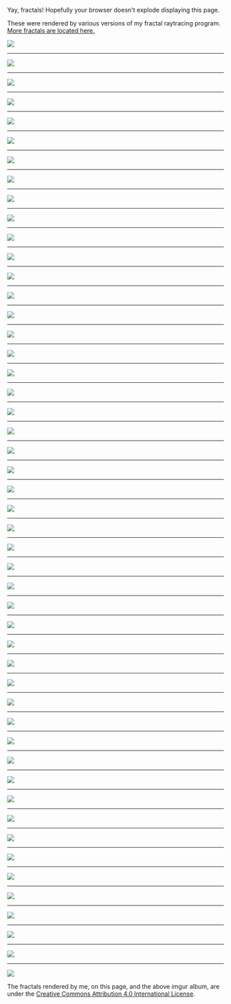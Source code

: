 Yay, fractals! Hopefully your browser doesn't explode displaying this page.

These were rendered by various versions of my fractal raytracing program. [More fractals are located here.](https://imgur.com/a/rmM4v)

[![](/image/reactor.png)](fractals/reactor.png)

---

[![](/image/aqua.png)](fractals/aqua.png)

---

[![](/image/gold_blue.png)](fractals/gold_blue.png)

---

[![](/image/gold.png)](fractals/gold.png)

---

[![](/image/electric.png)](fractals/electric.png)

---

[![](/image/glare.png)](fractals/glare.png)

---

[![](/image/icecreamscoop.png)](fractals/icecreamscoop.png)

---

[![](/image/slice.png)](fractals/slice.png)

---

[![](/image/shiny.png)](fractals/shiny.png)

---

[![](/image/arch_canyon.png)](fractals/arch_canyon.png)

---

[![](/image/aesthetic.png)](fractals/aesthetic.png)

---

[![](/image/rail.png)](fractals/rail.png)

---

[![](/image/angle.png)](fractals/angle.png)

---

[![](/image/bridge.png)](fractals/bridge.png)

---

[![](/image/burst.png)](fractals/burst.png)

---

[![](/image/canyon.png)](fractals/canyon.png)

---

[![](/image/city.png)](fractals/city.png)

---

[![](/image/construction.png)](fractals/construction.png)

---

[![](/image/corner2.png)](fractals/corner2.png)

---

[![](/image/corner.png)](fractals/corner.png)

---

[![](/image/energy.png)](fractals/energy.png)

---

[![](/image/fire.png)](fractals/fire.png)

---

[![](/image/flight.png)](fractals/flight.png)

---

[![](/image/fog4.png)](fractals/fog4.png)

---

[![](/image/fuzz.png)](fractals/fuzz.png)

---

[![](/image/ghost.png)](fractals/ghost.png)

---

[![](/image/giants.png)](fractals/giants.png)

---

[![](/image/grilledCheese.png)](fractals/grilledCheese.png)

---

[![](/image/head.png)](fractals/head.png)

---

[![](/image/iris.png)](fractals/iris.png)

---

[![](/image/lightfog.png)](fractals/lightfog.png)

---

[![](/image/pancakes.png)](fractals/pancakes.png)

---

[![](/image/pastel_big.png)](fractals/pastel_big.png)

---

[![](/image/pastel.png)](fractals/pastel.png)

---

[![](/image/platforms.png)](fractals/platforms.png)

---

[![](/image/rainbow.png)](fractals/rainbow.png)

---

[![](/image/shadows.png)](fractals/shadows.png)

---

[![](/image/ship.png)](fractals/ship.png)

---

[![](/image/snow.png)](fractals/snow.png)

---

[![](/image/space.png)](fractals/space.png)

---

[![](/image/spectrum.png)](fractals/spectrum.png)

---

[![](/image/sphere.png)](fractals/sphere.png)

---

[![](/image/spindles.png)](fractals/spindles.png)

---

[![](/image/sunshadow.png)](fractals/sunshadow.png)

---

[![](/image/uh.png)](fractals/uh.png)

---

[![](/image/underwater.png)](fractals/underwater.png)

---

[![](/image/underworld.png)](fractals/underworld.png)

---

[![](/image/watchers.png)](fractals/watchers.png)

---

![](https://licensebuttons.net/l/by/4.0/88x31.png)

The fractals rendered by me, on this page, and the above imgur album, are under the [Creative Commons Attribution 4.0 International License](https://creativecommons.org/licenses/by/4.0/).
